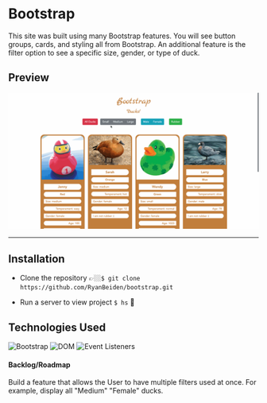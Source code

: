 # Bootstrap

This site was built using many Bootstrap features. You will see button groups, cards, and styling all from Bootstrap. An additional feature is the filter option to see a specific size, gender, or type of duck.

## Preview

![Bootstrap Duck Site Demo](bootstrap-duck-site-demo.gif)

---

## Installation
- Clone the repository 👉🏼`$ git clone https://github.com/RyanBeiden/bootstrap.git`

- Run a server to view project `$ hs` 👀

## Technologies Used
![Bootstrap](https://img.shields.io/badge/-Bootstrap-brightgreen) ![DOM](https://img.shields.io/badge/-DOM-yellow) ![Event Listeners](https://img.shields.io/badge/-Event%20Listeners-red)

#### Backlog/Roadmap

Build a feature that allows the User to have multiple filters used at once. For example, display all "Medium" "Female" ducks.
